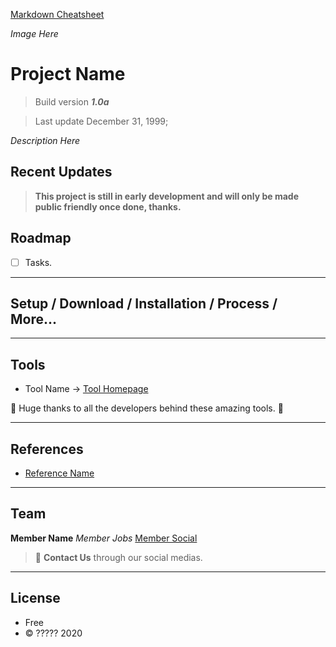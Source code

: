 [Markdown Cheatsheet](https://guides.github.com/pdfs/markdown-cheatsheet-online.pdf)

_Image Here_

# Project Name

> Build version **_1.0a_**

> Last update December 31, 1999;

_Description Here_

## Recent Updates

>**This project is still in early development and will only be made public friendly once done, thanks.**

## Roadmap

- [ ] Tasks.

---

## Setup / Download / Installation / Process / More...

---

## Tools

- Tool Name -> [Tool Homepage](link)

:metal: Huge thanks to all the developers behind these amazing tools. :metal:

---

## References

- [Reference Name](link)

---

## Team

**Member Name**
_Member Jobs_
[Member Social](link)

> :postbox: **Contact Us** through our social medias.

---

## License

- Free
- © ????? 2020
